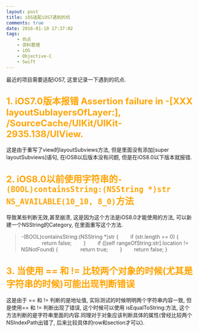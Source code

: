 ```yaml
---
layout: post
title: iOS适配iOS7遇到的坑
comments: true
date: 2016-01-10 17:37:02
tags:
    - 坑点
    - 资料整理
    - iOS
    - Objective-C
    - Swift
---
```

最近的项目需要适配iOS7, 这里记录一下遇到的坑点.

<!--more-->

## <font color=orange size=5>1. iOS7.0版本报错 Assertion failure in -[XXX layoutSublayersOfLayer:], /SourceCache/UIKit/UIKit-2935.138/UIView. </font>
这是由于重写了view的layoutSubviews方法, 但是里面没有添加[super layoutSubviews]语句, 在iOS8以后版本没有问题, 但是在iOS8.0以下版本就报错.

## <font color=orange size=5>2. iOS8.0以前使用字符串的`-(BOOL)containsString:(NSString *)str NS_AVAILABLE(10_10, 8_0)`方法 </font>
导致某些判断无效,甚至崩溃, 这是因为这个方法是iOS8.0才能使用的方法, 可以新建一个NSString的Category, 在里面重写这个方法.

>   -(BOOL)containsString:(NSString *)str {
&emsp;&emsp;if (str.length == 0) {
&emsp;&emsp;&emsp;&emsp;return false;
&emsp;&emsp;}
&emsp;&emsp;if ([self rangeOfString:str].location != NSNotFound) {
&emsp;&emsp;&emsp;&emsp;return true;
&emsp;&emsp;}
&emsp;&emsp;return false;
}

## <font color=orange size=5>3. 当使用 == 和 != 比较两个对象的时候(尤其是字符串的时候)可能出现判断错误 </font>
这是由于 == 和 != 判断的是地址值,  实际测试的时候明明两个字符串内容一致, 但是使用== 和 != 判断出现了错误,   这个时候可以使用 isEqualToString:方法, 这个方法判断的是字符串里面的内容.同理对于对象应该判断具体的属性(曾经比较两个NSIndexPath出错了, 后来比较具体的row和section才可以).
